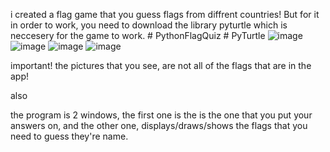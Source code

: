 i created a flag game that you guess flags from diffrent countries! 
But for it in order to work, you need to download the library
pyturtle which is neccesery for the game to work. # PythonFlagQuiz # PyTurtle
![image](https://github.com/user-attachments/assets/0d79410b-846c-4347-b3be-5f40ce652ed0)
![image](https://github.com/user-attachments/assets/98a2b115-98e5-4069-bacc-dc5e3ed4001d)
![image](https://github.com/user-attachments/assets/6fd8c3c2-95d4-4237-ab49-4e80c53027a1)
![image](https://github.com/user-attachments/assets/88ba9127-f2e0-4f0a-96cf-ea7162a74095)

important!
the pictures that you see, are not all of the flags that are in the app!

also

the program is 2 windows, the first one is the is the one that you put your answers on,
and the other one, displays/draws/shows the flags that you need to guess they're name.

